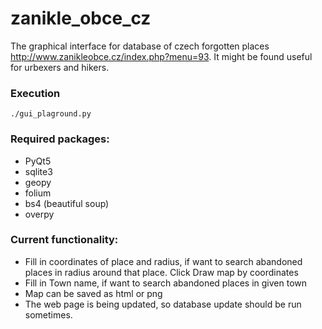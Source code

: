 # zanikle_obce_cz
The graphical interface for database of czech forgotten places http://www.zanikleobce.cz/index.php?menu=93. It might be found useful for urbexers and hikers.

### Execution
```
./gui_plaground.py
```
### Required packages:
- PyQt5
- sqlite3
- geopy
- folium
- bs4 (beautiful soup)
- overpy

### Current functionality:
- Fill in coordinates of place and radius, if want to search abandoned places in radius around that place. Click Draw map by coordinates
- Fill in Town name, if want to search abandoned places in given town
- Map can be saved as html or png
- The web page is being updated, so database update should be run sometimes. 
